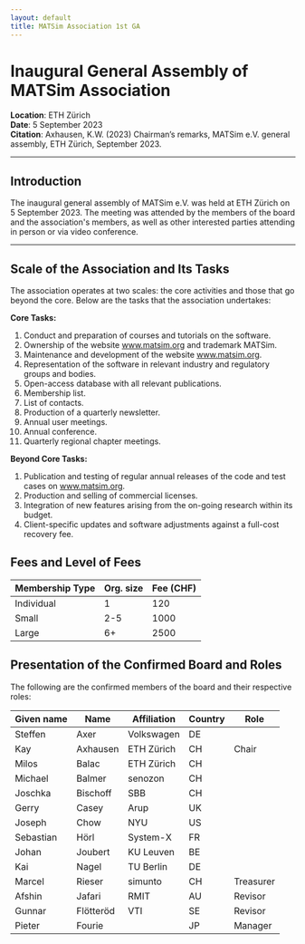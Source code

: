 ```yaml
---
layout: default
title: MATSim Association 1st GA
---
```



# Inaugural General Assembly of MATSim Association

**Location**: ETH Zürich  
**Date**: 5 September 2023  
**Citation**: Axhausen, K.W. (2023) Chairman’s remarks, MATSim e.V. general assembly, ETH Zürich, September 2023.

---

## Introduction

The inaugural general assembly of MATSim e.V. was held at ETH Zürich on 5 September 2023. 
The meeting was attended by the members of the board and the association's members, as well as other interested parties attending in person or via video conference.

---

## Scale of the Association and Its Tasks

The association operates at two scales: the core activities and those that go beyond the core. Below are the tasks that the association undertakes:

**Core Tasks:**
1. Conduct and preparation of courses and tutorials on the software.
2. Ownership of the website www.matsim.org and trademark MATSim.
3. Maintenance and development of the website www.matsim.org.
4. Representation of the software in relevant industry and regulatory groups and bodies.
5. Open-access database with all relevant publications.
6. Membership list.
7. List of contacts.
8. Production of a quarterly newsletter.
9. Annual user meetings.
10. Annual conference.
11. Quarterly regional chapter meetings.

**Beyond Core Tasks:**
1. Publication and testing of regular annual releases of the code and test cases on www.matsim.org.
2. Production and selling of commercial licenses.
3. Integration of new features arising from the on-going research within its budget.
4. Client-specific updates and software adjustments against a full-cost recovery fee.

## Fees and Level of Fees

| Membership Type | Org. size | Fee (CHF) |
|-----------------|-----------|-----------|
| Individual      | 1         | 120       |
| Small           | 2-5       | 1000      |
| Large           | 6+        | 2500      |


## Presentation of the Confirmed Board and Roles

The following are the confirmed members of the board and their respective roles:

| Given name | Name         | Affiliation   | Country | Role      |
|------------|--------------|---------------|---------|-----------|
| Steffen    | Axer         | Volkswagen    | DE      |           |
| Kay        | Axhausen    | ETH Zürich    | CH      | Chair     |
| Milos      | Balac       | ETH Zürich    | CH      |           |
| Michael    | Balmer      | senozon       | CH      |           |
| Joschka    | Bischoff    | SBB           | CH      |           |
| Gerry      | Casey       | Arup          | UK      |           |
| Joseph     | Chow        | NYU           | US      |           |
| Sebastian  | Hörl        | System-X      | FR      |           |
| Johan      | Joubert     | KU Leuven     | BE      |           |
| Kai        | Nagel       | TU Berlin     | DE      |           |
| Marcel     | Rieser      | simunto       | CH      | Treasurer |
| Afshin     | Jafari      | RMIT          | AU      | Revisor   |
| Gunnar     | Flötteröd  | VTI           | SE      | Revisor   |
| Pieter     | Fourie      |               | JP      | Manager   |

